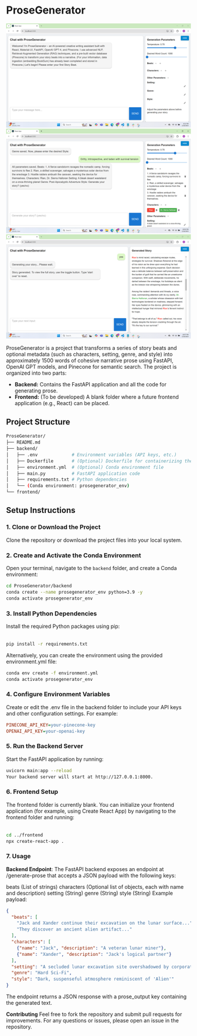 # ProseGenerator

![Descripción de la imagen](1.png)
![Descripción de la imagen](2.png)
![Descripción de la imagen](3.png)

ProseGenerator is a project that transforms a series of story beats and optional metadata (such as characters, setting, genre, and style) into approximately 1500 words of cohesive narrative prose using FastAPI, OpenAI GPT models, and Pinecone for semantic search. The project is organized into two parts:

- **Backend:** Contains the FastAPI application and all the code for generating prose.
- **Frontend:** (To be developed) A blank folder where a future frontend application (e.g., React) can be placed.

## Project Structure
```bash
ProseGenerator/
├── README.md
├── backend/
│   ├── .env             # Environment variables (API keys, etc.)
│   ├── Dockerfile       # (Optional) Dockerfile for containerizing the backend
│   ├── environment.yml  # (Optional) Conda environment file
│   ├── main.py          # FastAPI application code
│   ├── requirements.txt # Python dependencies
│   └── (Conda environment: prosegenerator_env)
└── frontend/
```
## Setup Instructions

### 1. Clone or Download the Project

Clone the repository or download the project files into your local system.

### 2. Create and Activate the Conda Environment

Open your terminal, navigate to the `backend` folder, and create a Conda environment:

```bash
cd ProseGenerator/backend
conda create --name prosegenerator_env python=3.9 -y
conda activate prosegenerator_env
```
### 3. Install Python Dependencies
Install the required Python packages using pip:

```bash

pip install -r requirements.txt
```
Alternatively, you can create the environment using the provided environment.yml file:

```bash
conda env create -f environment.yml
conda activate prosegenerator_env
```
### 4. Configure Environment Variables
Create or edit the .env file in the backend folder to include your API keys and other configuration settings. For example:

```ini
PINECONE_API_KEY=your-pinecone-key
OPENAI_API_KEY=your-openai-key
```
### 5. Run the Backend Server
Start the FastAPI application by running:

```bash
uvicorn main:app --reload
Your backend server will start at http://127.0.0.1:8000.
```

### 6. Frontend Setup
The frontend folder is currently blank. You can initialize your frontend application (for example, using Create React App) by navigating to the frontend folder and running:

```bash

cd ../frontend
npx create-react-app .
```
### 7. Usage
**Backend Endpoint**:
The FastAPI backend exposes an endpoint at /generate-prose that accepts a JSON payload with the following keys:

beats (List of strings)
characters (Optional list of objects, each with name and description)
setting (String)
genre (String)
style (String)
Example payload:

```json
{
  "beats": [
    "Jack and Xander continue their excavation on the lunar surface...",
    "They discover an ancient alien artifact..."
  ],
  "characters": [
    {"name": "Jack", "description": "A veteran lunar miner"},
    {"name": "Xander", "description": "Jack's logical partner"}
  ],
  "setting": "A secluded lunar excavation site overshadowed by corporate exploitation",
  "genre": "Hard Sci-Fi",
  "style": "Dark, suspenseful atmosphere reminiscent of 'Alien'"
}
```
The endpoint returns a JSON response with a prose_output key containing the generated text.

**Contributing**
Feel free to fork the repository and submit pull requests for improvements. For any questions or issues, please open an issue in the repository.
